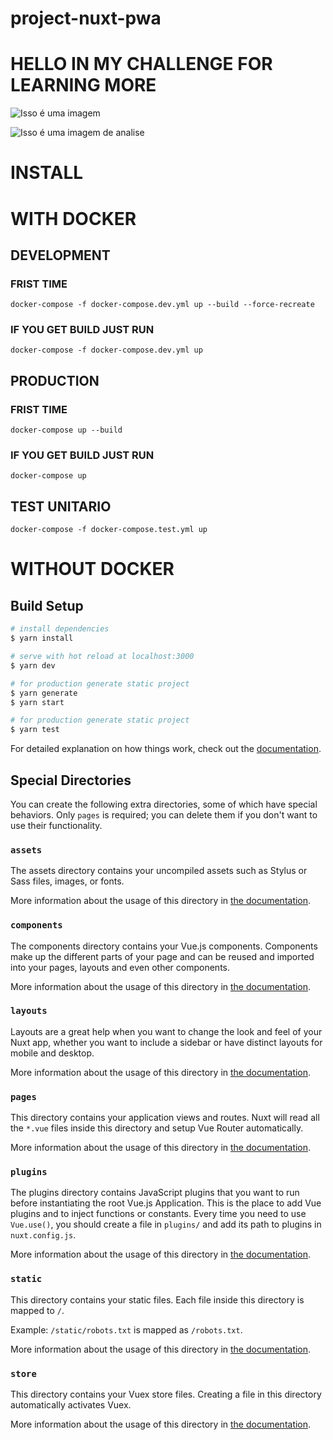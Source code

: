 # project-nuxt-pwa
# HELLO IN MY  CHALLENGE FOR LEARNING MORE 

![Isso é uma imagem](https://myoctocat.com/assets/images/base-octocat.svg)

![Isso é uma imagem de analise ](https://repository-images.githubusercontent.com/500199022/382c3c8a-60b1-4401-8f18-6ae19cabcf0e)

# INSTALL

# WITH DOCKER

## DEVELOPMENT
### FRIST TIME
    docker-compose -f docker-compose.dev.yml up --build --force-recreate

 ### IF YOU GET BUILD JUST RUN
    docker-compose -f docker-compose.dev.yml up

## PRODUCTION
### FRIST TIME
    docker-compose up --build

 ### IF YOU GET BUILD JUST RUN
    docker-compose up 


## TEST UNITARIO
    docker-compose -f docker-compose.test.yml up

# WITHOUT DOCKER 
## Build Setup


```bash
# install dependencies
$ yarn install

# serve with hot reload at localhost:3000
$ yarn dev

# for production generate static project
$ yarn generate
$ yarn start

# for production generate static project
$ yarn test

```

For detailed explanation on how things work, check out the [documentation](https://nuxtjs.org).

## Special Directories

You can create the following extra directories, some of which have special behaviors. Only `pages` is required; you can delete them if you don't want to use their functionality.

### `assets`

The assets directory contains your uncompiled assets such as Stylus or Sass files, images, or fonts.

More information about the usage of this directory in [the documentation](https://nuxtjs.org/docs/2.x/directory-structure/assets).

### `components`

The components directory contains your Vue.js components. Components make up the different parts of your page and can be reused and imported into your pages, layouts and even other components.

More information about the usage of this directory in [the documentation](https://nuxtjs.org/docs/2.x/directory-structure/components).

### `layouts`

Layouts are a great help when you want to change the look and feel of your Nuxt app, whether you want to include a sidebar or have distinct layouts for mobile and desktop.

More information about the usage of this directory in [the documentation](https://nuxtjs.org/docs/2.x/directory-structure/layouts).

### `pages`

This directory contains your application views and routes. Nuxt will read all the `*.vue` files inside this directory and setup Vue Router automatically.

More information about the usage of this directory in [the documentation](https://nuxtjs.org/docs/2.x/get-started/routing).

### `plugins`

The plugins directory contains JavaScript plugins that you want to run before instantiating the root Vue.js Application. This is the place to add Vue plugins and to inject functions or constants. Every time you need to use `Vue.use()`, you should create a file in `plugins/` and add its path to plugins in `nuxt.config.js`.

More information about the usage of this directory in [the documentation](https://nuxtjs.org/docs/2.x/directory-structure/plugins).

### `static`

This directory contains your static files. Each file inside this directory is mapped to `/`.

Example: `/static/robots.txt` is mapped as `/robots.txt`.

More information about the usage of this directory in [the documentation](https://nuxtjs.org/docs/2.x/directory-structure/static).

### `store`

This directory contains your Vuex store files. Creating a file in this directory automatically activates Vuex.

More information about the usage of this directory in [the documentation](https://nuxtjs.org/docs/2.x/directory-structure/store).
